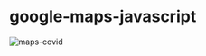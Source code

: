 # google-maps-javascript
![maps-covid](https://user-images.githubusercontent.com/56296282/79108405-28a50780-7d6e-11ea-9bdf-3f84ebaf5c4b.PNG)
